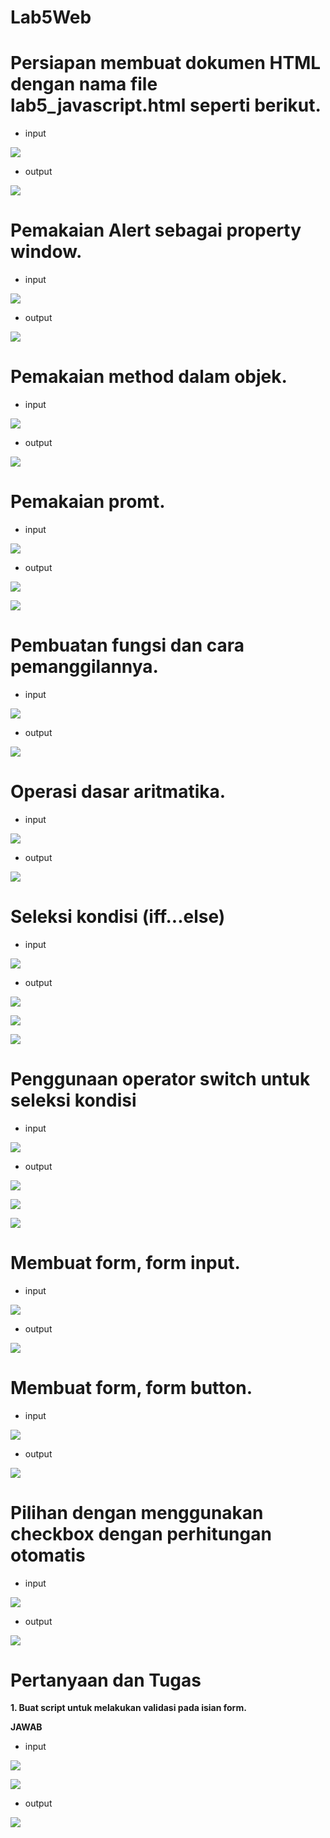 # Lab5Web
# Persiapan membuat dokumen HTML dengan nama file lab5_javascript.html seperti berikut. 
* input

![](Screenshot/1.jpg)

* output

![](Screenshot/2.jpg)

# Pemakaian Alert sebagai property window.
* input

![](Screenshot/3.jpg)

* output

![](Screenshot/4.jpg)

# Pemakaian method dalam objek.
* input

![](Screenshot/5.jpg)

* output

![](Screenshot/6.jpg)

# Pemakaian promt.
* input

![](Screenshot/7.jpg)

* output

![](Screenshot/8.jpg)

![](Screenshot/9.jpg)

# Pembuatan fungsi dan cara pemanggilannya.
* input

![](Screenshot/10.jpg)

* output 

![](Screenshot/11.jpg)

# Operasi dasar aritmatika.
* input

![](Screenshot/12.jpg)

* output

![](Screenshot/13.jpg)

# Seleksi kondisi (iff...else)
* input

![](Screenshot/14.jpg)

* output

![](Screenshot/15.jpg)

![](Screenshot/16.jpg)

![](Screenshot/17.jpg)

# Penggunaan operator switch untuk seleksi kondisi
* input

![](Screenshot/18.jpg)

* output

![](Screenshot/19.jpg)

![](Screenshot/20.jpg)

![](Screenshot/21.jpg)

# Membuat form, form input.
* input

![](Screenshot/22.jpg)

* output 

![](Screenshot/23.jpg)

# Membuat form, form button.
* input

![](Screenshot/24.jpg)

* output

![](Screenshot/25.jpg)

# Pilihan dengan menggunakan checkbox dengan perhitungan otomatis
* input

![](Screenshot/26.jpg)

* output

![](Screenshot/27.jpg)

# Pertanyaan dan Tugas 
__1. Buat script untuk melakukan validasi pada isian form.__

__JAWAB__

* input

![](Screenshot/28.jpg)

![](Screenshot/29.jpg)

* output

![](Screenshot/30.jpg)
